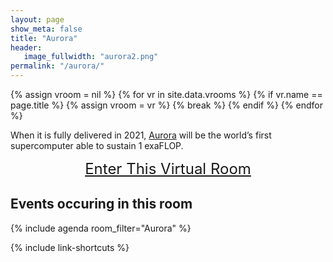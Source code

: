 ```yaml
---
layout: page
show_meta: false
title: "Aurora"
header:
   image_fullwidth: "aurora2.png"
permalink: "/aurora/"
---
```

{% assign vroom = nil %}
{% for vr in site.data.vrooms %}
  {% if vr.name == page.title %}
    {% assign vroom = vr %}
    {% break %}
  {% endif %}
{% endfor %}

When it is fully delivered in 2021, [Aurora]({{vroom.webinfo}}) will be the world’s
first supercomputer able to sustain 1 exaFLOP.

<center style="font-size:24px"><a href="{{vroom.zoom_link}}">Enter This Virtual Room</a></center>

## Events occuring in this room

{% include agenda room_filter="Aurora" %}

{% include link-shortcuts %}
